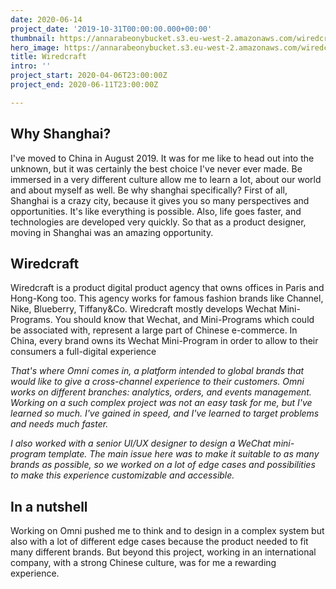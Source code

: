 ```yaml
---
date: 2020-06-14
project_date: '2019-10-31T00:00:00.000+00:00'
thumbnail: https://annarabeonybucket.s3.eu-west-2.amazonaws.com/wiredcraft_trumbnail.png
hero_image: https://annarabeonybucket.s3.eu-west-2.amazonaws.com/wiredcraft_hero_image.png
title: Wiredcraft
intro: ''
project_start: 2020-04-06T23:00:00Z
project_end: 2020-06-11T23:00:00Z

---
```

## Why Shanghai?

I've moved to China in August 2019. It was for me like to head out into the unknown, but it was certainly the best choice I've never ever made. Be immersed in a very different culture allow me to learn a lot, about our world and about myself as well. Be why shanghai specifically? First of all, Shanghai is a crazy city, because it gives you so many perspectives and opportunities. It's like everything is possible. Also, life goes faster, and technologies are developed very quickly. So that as a product designer, moving in Shanghai was an amazing opportunity.

## Wiredcraft

Wiredcraft is a product digital product agency that owns offices in Paris and Hong-Kong too. This agency works for famous fashion brands like Channel, Nike, Blueberry, Tiffany&Co. Wiredcraft mostly develops Wechat Mini-Programs. You should know that Wechat, and Mini-Programs which could be associated with, represent a large part of Chinese e-commerce. In China, every brand owns its Wechat Mini-Program in order to allow to their consumers a full-digital experience

_That's where Omni comes in, a platform intended to global brands that would like to give a cross-channel experience to their customers. Omni works on different branches: analytics, orders, and events management. Working on a such complex project was not an easy task for me, but I've learned so much. I've gained in speed, and I've learned to target problems and needs much faster._

_I also worked with a senior UI/UX designer to design a WeChat mini-program template. The main issue here was to make it suitable to as many brands as possible, so we worked on a lot of edge cases and possibilities to make this experience customizable and accessible._

## In a nutshell

Working on Omni pushed me to think and to design in a complex system but also with a lot of different edge cases because the product needed to fit many different brands. But beyond this project, working in an international company, with a strong Chinese culture, was for me a rewarding experience.